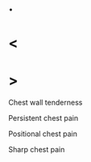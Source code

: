 # .

# <

# >

Chest wall tenderness

Persistent chest pain

Positional chest pain

Sharp chest pain

